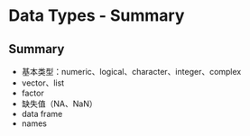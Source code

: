 # Data Types - Summary

## Summary
- 基本类型：numeric、logical、character、integer、complex
- vector、list
- factor
- 缺失值（NA、NaN）
- data frame
- names
